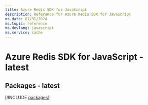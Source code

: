 ```yaml
---
title: Azure Redis SDK for JavaScript
description: Reference for Azure Redis SDK for JavaScript
ms.date: 07/31/2024
ms.topic: reference
ms.devlang: javascript
ms.service: cache
---
```

# Azure Redis SDK for JavaScript - latest
## Packages - latest
[!INCLUDE [packages](redis-index.md)]